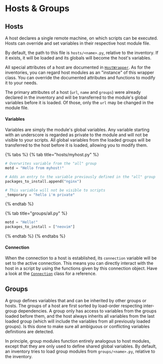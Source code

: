 # Hosts & Groups

## Hosts

A host declares a single remote machine, on which scripts can be executed. Hosts can override and set variables in their respective host module file.

By default, the path to this file is `hosts/<name>.py`, relative to the inventory. If it exists, it will be loaded and its globals will become the host's variables.

All special attributes of a host are documented in [`HostWrapper`](../../api/fora/types.md#class-types.hostwrapper). As for the inventories, you can regard host modules as an "instance" of this wrapper class. You can override the documented attributes and functions to modify it to your needs.

The primary attributes of a host (`url`, `name` and `groups`) were already declared in the inventory and will be transferred to the module's global variables before it is loaded. Of those, only the `url` may be changed in the module file.

#### Variables

Variables are simply the module's global variables. Any variable starting with an underscore is regarded as private to the module and will not be visible to your scripts. All global variables from the loaded groups will be transferred to the host before it is loaded, allowing you to modify them.

{% tabs %}
{% tab title="hosts/myhost.py" %}
```python
# Overwrites variable from the "all" group
motd = "Hello from myhost!"

# Adds an entry to the variable previously defined in the "all" group
packages_to_install.append("nginx")

# This variable will not be visible to scripts
_temporary = "hello i'm private"
```
{% endtab %}

{% tab title="groups/all.py" %}
```python
motd = "Hello!"
packages_to_install = ["neovim"]
```
{% endtab %}
{% endtabs %}

#### Connection

When the connection to a host is established, its `connection` variable will be set to the active connection. This means you can directly interact with the host in a script by using the functions given by this connection object. Have a look at the [`Connection`](../../api/fora/connection.md#class-connection.connection) class for a reference.

## Groups

A group defines variables that and can be inherited by other groups or hosts. The groups of a host are first sorted by load-order respecting inter-group dependencies. A group only has access to variables from the groups loaded before them, and the host always inherits all variables from the last loaded group (which will include the variables from all previously loaded groups). Is this done to make sure all ambiguous or conflicting variables definitions are detected.

In principle, group modules function entirely analogous to host modules, except that they are only used to define shared global variables. By default, an inventory tries to load group modules from `groups/<name>.py`, relative to the inventory.

